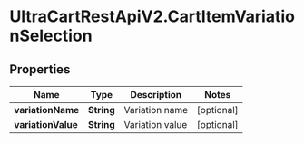 # UltraCartRestApiV2.CartItemVariationSelection

## Properties
Name | Type | Description | Notes
------------ | ------------- | ------------- | -------------
**variationName** | **String** | Variation name | [optional] 
**variationValue** | **String** | Variation value | [optional] 


